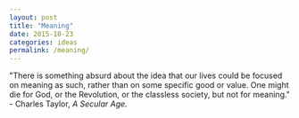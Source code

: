 ```yaml
---
layout: post
title: "Meaning"
date: 2015-10-23
categories: ideas
permalink: /meaning/
---
```


"There is something absurd about the idea that our lives could be focused on meaning as such, rather than on some specific good or value. One might die for God, or the Revolution, or the classless society, but not for meaning." - Charles Taylor, *A Secular Age.*